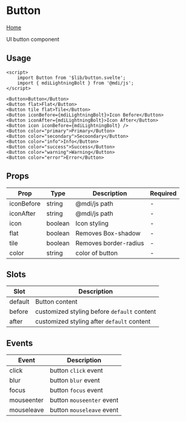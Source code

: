 # Button

[Home](../)

UI button component

## Usage

```svelte
<script>
	import Button from '$lib/button.svelte';
	import { mdiLightningBolt } from '@mdi/js';
</script>

<Button>Button</Button>
<Button flat>Flat</Button>
<Button tile flat>Tile</Button>
<Button iconBefore={mdiLightningBolt}>Icon Before</Button>
<Button iconAfter={mdiLightningBolt}>Icon After</Button>
<Button icon iconBefore={mdiLightningBolt} />
<Button color="primary">Primary</Button>
<Button color="secondary">Secoondary</Button>
<Button color="info">Info</Button>
<Button color="success">Success</Button>
<Button color="warning">Warning</Button>
<Button color="error">Error</Button>
```

## Props

| **Prop**   | **Type** | **Description**       | **Required** |
| ---------- | -------- | --------------------- | ------------ |
| iconBefore | string   | @mdi/js path          | -            |
| iconAfter  | string   | @mdi/js path          | -            |
| icon       | boolean  | Icon styling          | -            |
| flat       | boolean  | Removes Box-shadow    | -            |
| tile       | boolean  | Removes border-radius | -            |
| color      | string   | color of button       | -            |

## Slots

| **Slot** | **Description**                             |
| -------- | ------------------------------------------- |
| default  | Button content                              |
| before   | customized styling before `default` content |
| after    | customized styling after `default` content  |

## Events

| **Event**  | **Description**           |
| ---------- | ------------------------- |
| click      | button `click` event      |
| blur       | button `blur` event       |
| focus      | button `focus` event      |
| mouseenter | button `mouseenter` event |
| mouseleave | button `mouseleave` event |
